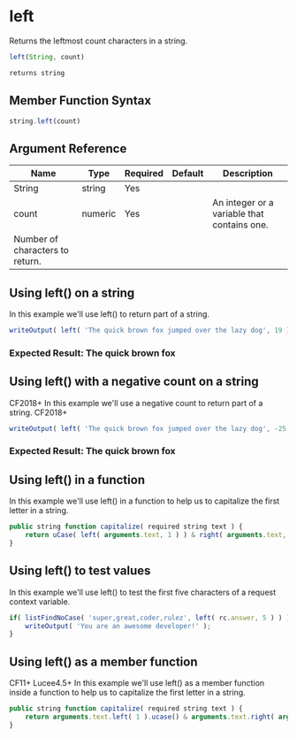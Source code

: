 # left

 Returns the leftmost count characters in a string.

```javascript
left(String, count)
```

```javascript
returns string
```

## Member Function Syntax

```javascript
string.left(count)
```

## Argument Reference

| Name | Type | Required | Default | Description |
| --- | --- | --- | --- | --- |
| String | string | Yes |  |  |
| count | numeric | Yes |  | An integer or a variable that contains one.
 Number of characters to return. |

## Using left() on a string

In this example we'll use left() to return part of a string.

```javascript
writeOutput( left( 'The quick brown fox jumped over the lazy dog', 19 ) );
```

### Expected Result: The quick brown fox

## Using left() with a negative count on a string

CF2018+ In this example we'll use a negative count to return part of a string. CF2018+

```javascript
writeOutput( left( 'The quick brown fox jumped over the lazy dog', -25 ) );
```

### Expected Result: The quick brown fox

## Using left() in a function

In this example we'll use left() in a function to help us to capitalize the first letter in a string.

```javascript
public string function capitalize( required string text ) {
	return uCase( left( arguments.text, 1 ) ) & right( arguments.text, len( arguments.text ) - 1 );
}
```

## Using left() to test values

In this example we'll use left() to test the first five characters of a request context variable.

```javascript
if( listFindNoCase( 'super,great,coder,rulez', left( rc.answer, 5 ) ) ) {
	writeOutput( 'You are an awesome developer!' );
}
```

## Using left() as a member function

CF11+ Lucee4.5+ In this example we'll use left() as a member function inside a function to help us to capitalize the first letter in a string.

```javascript
public string function capitalize( required string text ) {
	return arguments.text.left( 1 ).ucase() & arguments.text.right( arguments.text.len() - 1 );
}
```
